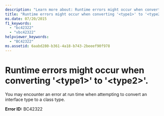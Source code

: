 ```yaml
---
description: "Learn more about: Runtime errors might occur when converting '<type1>' to '<type2>'."
title: "Runtime errors might occur when converting '<type1>' to '<type2>'."
ms.date: 07/20/2015
f1_keywords:
  - "bc42322"
  - "vbc42322"
helpviewer_keywords:
  - "BC42322"
ms.assetid: 6aabd280-b361-4a18-b743-2beeef90f978
---
```

# Runtime errors might occur when converting '\<type1>' to '\<type2>'.

You may encounter an error at run time when attempting to convert an interface type to a class type.

**Error ID:** BC42322
